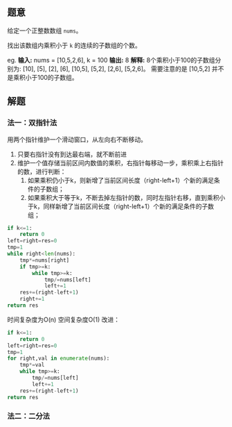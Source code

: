 ## 题意

给定一个正整数数组 `nums`。

找出该数组内乘积小于 `k` 的连续的子数组的个数。

eg.
**输入:**  nums = \[10,5,2,6], k = 100
**输出:**  8
**解释:**  8个乘积小于100的子数组分别为: \[10], \[5], \[2], \[6], \[10,5], \[5,2], \[2,6], \[5,2,6]。
需要注意的是 \[10,5,2] 并不是乘积小于100的子数组。

## 解题

### 法一：双指针法

用两个指针维护一个滑动窗口，从左向右不断移动。
1. 只要右指针没有到达最右端，就不断前进
2. 维护一个值存储当前区间内数值的乘积，右指针每移动一步，乘积乘上右指针的数，进行判断：
	1. 如果乘积仍小于k，则新增了当前区间长度（right-left+1）个新的满足条件的子数组；
	2. 如果乘积大于等于k，不断去掉左指针的数，同时左指针右移，直到乘积小于k，同样新增了当前区间长度（right-left+1）个新的满足条件的子数组；

```python
if k<=1:
	return 0
left=right=res=0
tmp=1
while right<len(nums):
	tmp*=nums[right]
	if tmp>=k:
		while tmp>=k:
			tmp/=nums[left]
			left+=1
	res+=(right-left+1)
	right+=1
return res
```

时间复杂度为O(n) 空间复杂度O(1)
改进：
```python
if k<=1:
	return 0
left=right=res=0
tmp=1
for right,val in enumerate(nums):
	tmp*=val
	while tmp>=k:
		tmp/=nums[left]
		left+=1
	res+=(right-left+1)
return res
```

### 法二：二分法
